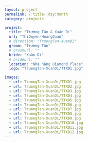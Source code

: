 ```yaml
---
layout: project
permalink: /:title-:day:month
category: projects

project:
  title: "Trường Tân & Xuân Di"
  url: "ThiDuyen-HoangQuan"
  # direction: "TruongTan-XuanDi"
  groom: "Trường Tân"
  # groomurl: ""
  bride: "Xuân Di"
  # brideurl: ""
  location: "Nhà hàng Diamond Place"
  logo: "TruongTan-XuanDi/TTXD1.jpg"

images:
  - url: TruongTan-XuanDi/TTXD1.jpg
  - url: TruongTan-XuanDi/TTXD2.jpg
  - url: TruongTan-XuanDi/TTXD3.jpg
  - url: TruongTan-XuanDi/TTXD4.jpg
  - url: TruongTan-XuanDi/TTXD5.jpg
  - url: TruongTan-XuanDi/TTXD6.jpg
  - url: TruongTan-XuanDi/TTXD7.jpg
  - url: TruongTan-XuanDi/TTXD8.jpg
  - url: TruongTan-XuanDi/TTXD9.jpg
  - url: TruongTan-XuanDi/TTXD10.jpg
  - url: TruongTan-XuanDi/TTXD11.jpg
  - url: TruongTan-XuanDi/TTXD12.jpg
---
```

